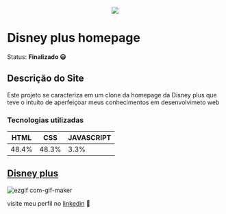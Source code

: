 <p align="center">
  <img src="https://raw.githubusercontent.com/rebecasguerri/Disney-plus/main/images/logo/logo%20276x150.png">
</p>

# Disney plus homepage
Status: **Finalizado 😃**


 ## Descrição do Site
   Este projeto se caracteriza em um clone da homepage da Disney plus que teve o intuito de aperfeiçoar meus conhecimentos em desenvolvimeto web
 
 ### Tecnologias utilizadas
  HTML| CSS | JAVASCRIPT
  ---|---|---|
  48.4%|48.3%| 3.3%



## [Disney plus](https://rebecafreitass.github.io/Disney-plus/home.html)
![ezgif com-gif-maker](https://raw.githubusercontent.com/rebecasguerri/Disney-plus/main/gif/gif.gif)

visite meu perfil no [linkedin](https://www.linkedin.com/in/rebeca-freitas-16b16a232/) 💟

